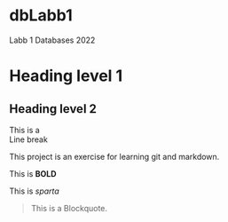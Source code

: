 # dbLabb1
Labb 1 Databases 2022

# Heading level 1

## Heading level 2

This is a  
Line break

This project is an exercise for learning git and markdown.

This is **BOLD**

This is *sparta*

> This is a Blockquote.
